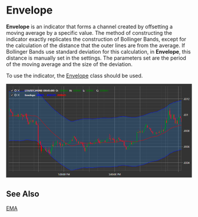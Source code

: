 # Envelope

**Envelope** is an indicator that forms a channel created by offsetting a moving average by a specific value. The method of constructing the indicator exactly replicates the construction of Bollinger Bands, except for the calculation of the distance that the outer lines are from the average. If Bollinger Bands use standard deviation for this calculation, in **Envelope**, this distance is manually set in the settings.
The parameters set are the period of the moving average and the size of the deviation.

To use the indicator, the [Envelope](xref:StockSharp.Algo.Indicators.Envelope) class should be used.

![IndicatorEnvelope](../../../../images/indicatorenvelope.png)

## See Also

[EMA](ema.md)